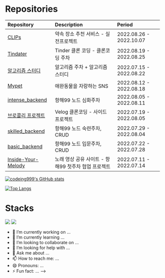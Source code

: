 # Repositories
| Repository                                                               |  Description                   | Period    | 
| :----------------------------------------------------------------------- | :----------------------------- | :-------- |
| [CLIPs](https://github.com/codeing999/CLIPs-backend) | 약속 장소 추천 서비스 - 실전프로젝트  | 2022.08.26 - 2022.10.07 |
| [Tindater](https://github.com/TinDater/TinDater-backend) | Tinder 클론 코딩 - 클론코딩 주차  | 2022.08.19 - 2022.08.25 |
| [알고리즘 스터디](https://github.com/codeing999/hanghae-algorithm-study) | 알고리즘 주차 + 알고리즘 스터디 | 2022.07.15 - 2022.08.22 |
| [Mypet](https://github.com/my-pet-hh99/mypet-back) | 애완동물을 자랑하는 SNS | 2022.08.12 - 2022.08.18 | 
| [intense_backend](https://github.com/codeing999/intense_backend) | 항해99 노드 심화주차 | 2022.08.05 - 2022.08.11 |
| [브로콜리 프로젝트](https://github.com/Broccoli-Velog/Broccoli-Backend)  | Velog 클론코딩 - 사이드 프로젝트  | 2022.07.19 - 2022.08.05 |
| [skilled_backend](https://github.com/codeing999/skilled_backend) | 항해99 노드 숙련주차, CRUD | 2022.07.29 - 2022.08.04 |
| [basic_backend](https://github.com/codeing999/basic_backend) | 항해99 노드 입문주차, CRUD | 2022.07.22 - 2022.07.28 |
| [Inside-Your-Melody](https://github.com/codeing999/Inside-Your-Melody) | 노래 영상 공유 사이트 - 항해99 첫주차 협업 프로젝트 | 2022.07.11 - 2022.07.14 |


[![codeing999's GitHub stats](https://github-readme-stats.vercel.app/api?username=Codeing999&show_icons=true&theme=cobalt)](https://github.com/Codeing999/github-readme-stats)

[![Top Langs](https://github-readme-stats.vercel.app/api/top-langs/?username=codeing999)](https://github.com/codeing999/github-readme-stats)

# Stacks  <!--https://simpleicons.org/-->
<div>
<img src="https://img.shields.io/badge/github action-2088FF?style=flat&logo=GitHub Actions&logoColor=white">
<img src="https://img.shields.io/badge/express-2088FF?style=flat&logo=express&logoColor=white">
</div>

- 🔭 I’m currently working on ...
- 🌱 I’m currently learning ...
- 👯 I’m looking to collaborate on ...
- 🤔 I’m looking for help with ...
- 💬 Ask me about ...
- 📫 How to reach me: ...
- 😄 Pronouns: ...
- ⚡ Fun fact: ...
-->
